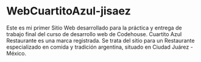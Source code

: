 # WebCuartitoAzul-jisaez

Este es mi primer Sitio Web desarrollado para la práctica y entrega de trabajo final del curso de desarrollo web de Codehouse.
Cuartito Azul Restaurante es una marca registrada. 
Se trata del sitio para un Restaurante especializado en comida y tradición argentina, situado en Ciudad Juárez - México. 
